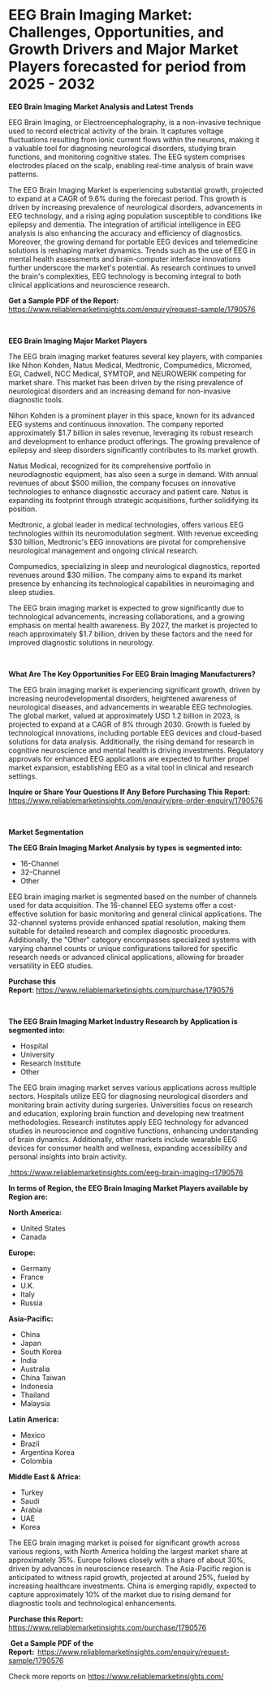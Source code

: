 <p><h1>EEG Brain Imaging Market: Challenges, Opportunities, and Growth Drivers and Major Market Players forecasted for period from 2025 - 2032</h1></p><p><strong>EEG Brain Imaging Market Analysis and Latest Trends</strong></p>
<p><p>EEG Brain Imaging, or Electroencephalography, is a non-invasive technique used to record electrical activity of the brain. It captures voltage fluctuations resulting from ionic current flows within the neurons, making it a valuable tool for diagnosing neurological disorders, studying brain functions, and monitoring cognitive states. The EEG system comprises electrodes placed on the scalp, enabling real-time analysis of brain wave patterns.</p><p>The EEG Brain Imaging Market is experiencing substantial growth, projected to expand at a CAGR of 9.6% during the forecast period. This growth is driven by increasing prevalence of neurological disorders, advancements in EEG technology, and a rising aging population susceptible to conditions like epilepsy and dementia. The integration of artificial intelligence in EEG analysis is also enhancing the accuracy and efficiency of diagnostics. Moreover, the growing demand for portable EEG devices and telemedicine solutions is reshaping market dynamics. Trends such as the use of EEG in mental health assessments and brain-computer interface innovations further underscore the market's potential. As research continues to unveil the brain's complexities, EEG technology is becoming integral to both clinical applications and neuroscience research.</p></p>
<p><strong>Get a Sample PDF of the Report:&nbsp;</strong> <a href="https://www.reliablemarketinsights.com/enquiry/request-sample/1790576?utm_campaign=2943&utm_medium=2&utm_source=Github&utm_content=ia&utm_term=03032025&utm_id=eeg-brain-imaging">https://www.reliablemarketinsights.com/enquiry/request-sample/1790576</a></p>
<p>&nbsp;</p>
<p><strong>EEG Brain Imaging Major Market Players</strong></p>
<p><p>The EEG brain imaging market features several key players, with companies like Nihon Kohden, Natus Medical, Medtronic, Compumedics, Micromed, EGI, Cadwell, NCC Medical, SYMTOP, and NEUROWERK competing for market share. This market has been driven by the rising prevalence of neurological disorders and an increasing demand for non-invasive diagnostic tools.</p><p>Nihon Kohden is a prominent player in this space, known for its advanced EEG systems and continuous innovation. The company reported approximately $1.7 billion in sales revenue, leveraging its robust research and development to enhance product offerings. The growing prevalence of epilepsy and sleep disorders significantly contributes to its market growth.</p><p>Natus Medical, recognized for its comprehensive portfolio in neurodiagnostic equipment, has also seen a surge in demand. With annual revenues of about $500 million, the company focuses on innovative technologies to enhance diagnostic accuracy and patient care. Natus is expanding its footprint through strategic acquisitions, further solidifying its position.</p><p>Medtronic, a global leader in medical technologies, offers various EEG technologies within its neuromodulation segment. With revenue exceeding $30 billion, Medtronic's EEG innovations are pivotal for comprehensive neurological management and ongoing clinical research.</p><p>Compumedics, specializing in sleep and neurological diagnostics, reported revenues around $30 million. The company aims to expand its market presence by enhancing its technological capabilities in neuroimaging and sleep studies.</p><p>The EEG brain imaging market is expected to grow significantly due to technological advancements, increasing collaborations, and a growing emphasis on mental health awareness. By 2027, the market is projected to reach approximately $1.7 billion, driven by these factors and the need for improved diagnostic solutions in neurology.</p></p>
<p>&nbsp;</p>
<p><strong>What Are The Key Opportunities For EEG Brain Imaging Manufacturers?</strong></p>
<p><p>The EEG brain imaging market is experiencing significant growth, driven by increasing neurodevelopmental disorders, heightened awareness of neurological diseases, and advancements in wearable EEG technologies. The global market, valued at approximately USD 1.2 billion in 2023, is projected to expand at a CAGR of 8% through 2030. Growth is fueled by technological innovations, including portable EEG devices and cloud-based solutions for data analysis. Additionally, the rising demand for research in cognitive neuroscience and mental health is driving investments. Regulatory approvals for enhanced EEG applications are expected to further propel market expansion, establishing EEG as a vital tool in clinical and research settings.</p></p>
<p><strong>Inquire or Share Your Questions If Any Before Purchasing This Report:</strong> <a href="https://www.reliablemarketinsights.com/enquiry/pre-order-enquiry/1790576?utm_campaign=2943&utm_medium=2&utm_source=Github&utm_content=ia&utm_term=03032025&utm_id=eeg-brain-imaging">https://www.reliablemarketinsights.com/enquiry/pre-order-enquiry/1790576</a></p>
<p>&nbsp;</p>
<p><strong>Market Segmentation</strong></p>
<p><strong>The EEG Brain Imaging Market Analysis by types is segmented into:</strong></p>
<p><ul><li>16-Channel</li><li>32-Channel</li><li>Other</li></ul></p>
<p><p>EEG brain imaging market is segmented based on the number of channels used for data acquisition. The 16-channel EEG systems offer a cost-effective solution for basic monitoring and general clinical applications. The 32-channel systems provide enhanced spatial resolution, making them suitable for detailed research and complex diagnostic procedures. Additionally, the "Other" category encompasses specialized systems with varying channel counts or unique configurations tailored for specific research needs or advanced clinical applications, allowing for broader versatility in EEG studies.</p></p>
<p><strong>Purchase this Report:&nbsp;</strong><a href="https://www.reliablemarketinsights.com/purchase/1790576?utm_campaign=2943&utm_medium=2&utm_source=Github&utm_content=ia&utm_term=03032025&utm_id=eeg-brain-imaging">https://www.reliablemarketinsights.com/purchase/1790576</a></p>
<p>&nbsp;</p>
<p><strong>The EEG Brain Imaging Market Industry Research by Application is segmented into:</strong></p>
<p><ul><li>Hospital</li><li>University</li><li>Research Institute</li><li>Other</li></ul></p>
<p><p>The EEG brain imaging market serves various applications across multiple sectors. Hospitals utilize EEG for diagnosing neurological disorders and monitoring brain activity during surgeries. Universities focus on research and education, exploring brain function and developing new treatment methodologies. Research institutes apply EEG technology for advanced studies in neuroscience and cognitive functions, enhancing understanding of brain dynamics. Additionally, other markets include wearable EEG devices for consumer health and wellness, expanding accessibility and personal insights into brain activity.</p></p>
<p><a href="https://www.reliablemarketinsights.com/eeg-brain-imaging-r1790576?utm_campaign=2943&utm_medium=2&utm_source=Github&utm_content=ia&utm_term=03032025&utm_id=eeg-brain-imaging">&nbsp;https://www.reliablemarketinsights.com/eeg-brain-imaging-r1790576</a></p>
<p><strong>In terms of Region, the EEG Brain Imaging Market Players available by Region are:</strong></p>
<p>
    <p> <strong> North America: </strong>
        <ul>
            <li>United States</li>
            <li>Canada</li>
        </ul>
        </p> 
    <p> <strong> Europe: </strong>
        <ul>
            <li>Germany</li>
            <li>France</li>
            <li>U.K.</li>
            <li>Italy</li>
            <li>Russia</li>
        </ul>
        </p> 
    <p> <strong> Asia-Pacific: </strong>
        <ul>
            <li>China</li>
            <li>Japan</li>
            <li>South Korea</li>
            <li>India</li>
            <li>Australia</li>
            <li>China Taiwan</li>
            <li>Indonesia</li>
            <li>Thailand</li>
            <li>Malaysia</li>
        </ul>
        </p> 
    <p> <strong> Latin America: </strong>
        <ul>
            <li>Mexico</li>
            <li>Brazil</li>
            <li>Argentina Korea</li>
            <li>Colombia</li>
        </ul>
        </p> 
    <p> <strong> Middle East & Africa: </strong>
        <ul>
            <li>Turkey</li>
            <li>Saudi</li>
            <li>Arabia</li>
            <li>UAE</li>
            <li>Korea</li>
        </ul>
    </p>
    </p>
<p><p>The EEG brain imaging market is poised for significant growth across various regions, with North America holding the largest market share at approximately 35%. Europe follows closely with a share of about 30%, driven by advances in neuroscience research. The Asia-Pacific region is anticipated to witness rapid growth, projected at around 25%, fueled by increasing healthcare investments. China is emerging rapidly, expected to capture approximately 10% of the market due to rising demand for diagnostic tools and technological enhancements.</p></p>
<p><strong>Purchase this Report: </strong><a href="https://www.reliablemarketinsights.com/purchase/1790576?utm_campaign=2943&utm_medium=2&utm_source=Github&utm_content=ia&utm_term=03032025&utm_id=eeg-brain-imaging">https://www.reliablemarketinsights.com/purchase/1790576</a></p>
<p>&nbsp;<strong>Get a Sample PDF of the Report:&nbsp;&nbsp;</strong><a href="https://www.reliablemarketinsights.com/enquiry/request-sample/1790576?utm_campaign=2943&utm_medium=2&utm_source=Github&utm_content=ia&utm_term=03032025&utm_id=eeg-brain-imaging">https://www.reliablemarketinsights.com/enquiry/request-sample/1790576</a></p>
<p><strong></strong></p>
<p>Check more reports on <a href="https://www.reliablemarketinsights.com/?utm_campaign=2943&utm_medium=2&utm_source=Github&utm_content=ia&utm_term=03032025&utm_id=eeg-brain-imaging">https://www.reliablemarketinsights.com/</a></p>